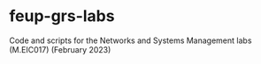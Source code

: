 # feup-grs-labs
Code and scripts for the Networks and Systems Management labs (M.EIC017) (February 2023)
